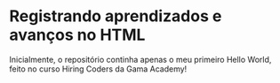 # Registrando aprendizados e avanços no HTML

Inicialmente, o repositório continha apenas o meu primeiro Hello World, feito no curso Hiring Coders da Gama Academy!
